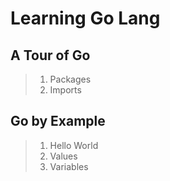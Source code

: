 # Learning Go Lang

## A Tour of Go

> 1. Packages
> 1. Imports

## Go by Example

> 1. Hello World
> 1. Values
> 1. Variables

